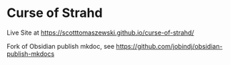 # Curse of Strahd

Live Site at https://scotttomaszewski.github.io/curse-of-strahd/


Fork of Obsidian publish mkdoc, see https://github.com/jobindj/obsidian-publish-mkdocs